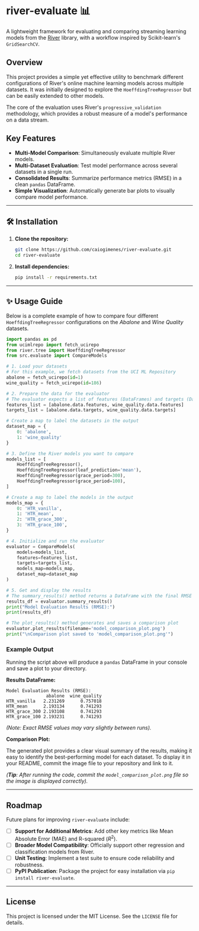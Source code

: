 # river-evaluate 📊

A lightweight framework for evaluating and comparing streaming learning models from the [River](https://riverml.xyz/) library, with a workflow inspired by Scikit-learn's `GridSearchCV`.

## Overview

This project provides a simple yet effective utility to benchmark different configurations of River's online machine learning models across multiple datasets. It was initially designed to explore the `HoeffdingTreeRegressor` but can be easily extended to other models.

The core of the evaluation uses River's `progressive_validation` methodology, which provides a robust measure of a model's performance on a data stream.

## Key Features

  - **Multi-Model Comparison**: Simultaneously evaluate multiple River models.
  - **Multi-Dataset Evaluation**: Test model performance across several datasets in a single run.
  - **Consolidated Results**: Summarize performance metrics (RMSE) in a clean `pandas` DataFrame.
  - **Simple Visualization**: Automatically generate bar plots to visually compare model performance.

-----

## 🛠️ Installation

1.  **Clone the repository:**

    ```bash
    git clone https://github.com/caiogimenes/river-evaluate.git
    cd river-evaluate
    ```

2.  **Install dependencies:**

    ```bash
    pip install -r requirements.txt
    ```

-----

## ✨ Usage Guide

Below is a complete example of how to compare four different `HoeffdingTreeRegressor` configurations on the *Abalone* and *Wine Quality* datasets.

```python
import pandas as pd
from ucimlrepo import fetch_ucirepo
from river.tree import HoeffdingTreeRegressor
from src.evaluate import CompareModels

# 1. Load your datasets
# For this example, we fetch datasets from the UCI ML Repository
abalone = fetch_ucirepo(id=1)
wine_quality = fetch_ucirepo(id=186)

# 2. Prepare the data for the evaluator
# The evaluator expects a list of features (DataFrames) and targets (DataFrames/Series)
features_list = [abalone.data.features, wine_quality.data.features]
targets_list = [abalone.data.targets, wine_quality.data.targets]

# Create a map to label the datasets in the output
dataset_map = {
    0: 'abalone',
    1: 'wine_quality'
}

# 3. Define the River models you want to compare
models_list = [
    HoeffdingTreeRegressor(),
    HoeffdingTreeRegressor(leaf_prediction='mean'),
    HoeffdingTreeRegressor(grace_period=300),
    HoeffdingTreeRegressor(grace_period=100),
]

# Create a map to label the models in the output
models_map = {
    0: 'HTR_vanilla',
    1: 'HTR_mean',
    2: 'HTR_grace_300',
    3: 'HTR_grace_100',
}

# 4. Initialize and run the evaluator
evaluator = CompareModels(
    models=models_list,
    features=features_list,
    targets=targets_list,
    models_map=models_map,
    dataset_map=dataset_map
)

# 5. Get and display the results
# The summary_results() method returns a DataFrame with the final RMSE for each model-dataset pair
results_df = evaluator.summary_results()
print("Model Evaluation Results (RMSE):")
print(results_df)

# The plot_results() method generates and saves a comparison plot
evaluator.plot_results(filename='model_comparison_plot.png')
print("\nComparison plot saved to 'model_comparison_plot.png'")

```

### Example Output

Running the script above will produce a `pandas` DataFrame in your console and save a plot to your directory.

**Results DataFrame:**

```
Model Evaluation Results (RMSE):
               abalone  wine_quality
HTR_vanilla   2.231269      0.757018
HTR_mean      2.193134      0.741293
HTR_grace_300 2.193108      0.741293
HTR_grace_100 2.193231      0.741293
```

*(Note: Exact RMSE values may vary slightly between runs).*

**Comparison Plot:**

The generated plot provides a clear visual summary of the results, making it easy to identify the best-performing model for each dataset. To display it in your README, commit the image file to your repository and link to it.

*(**Tip**: After running the code, commit the `model_comparison_plot.png` file so the image is displayed correctly).*

-----

## Roadmap

Future plans for improving `river-evaluate` include:

  - [ ] **Support for Additional Metrics**: Add other key metrics like Mean Absolute Error (MAE) and R-squared ($R^2$).
  - [ ] **Broader Model Compatibility**: Officially support other regression and classification models from River.
  - [ ] **Unit Testing**: Implement a test suite to ensure code reliability and robustness.
  - [ ] **PyPI Publication**: Package the project for easy installation via `pip install river-evaluate`.

-----

## License

This project is licensed under the MIT License. See the `LICENSE` file for details.